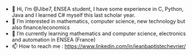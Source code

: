 - 👋 Hi, I’m @Jibe7, ENSEA student, I have some experience in C, Python, Java and I learned C# myself this last scholar year.
- 👀 I’m interested in mathematics, computer science, new technology but also finance/economics
- 🌱 I’m currently learning mathematics and computer science, electronics and automation in ENSEA (France)
- 📫 How to reach me : https://www.linkedin.com/in/jeanbaptistechevrier/
